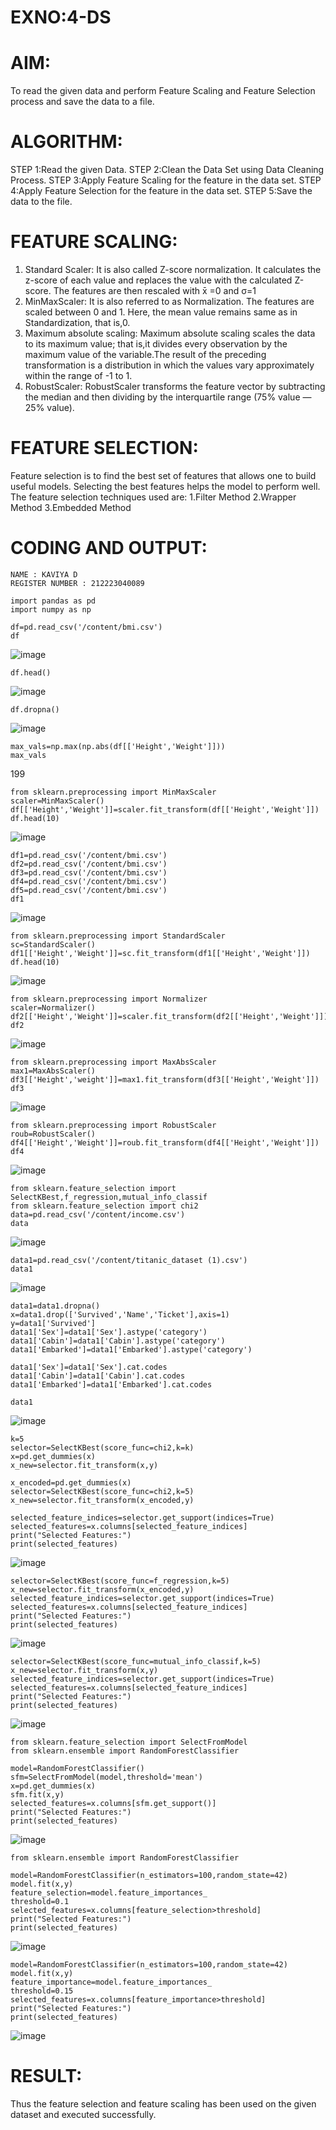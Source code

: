 # EXNO:4-DS
# AIM:
To read the given data and perform Feature Scaling and Feature Selection process and save the
data to a file.

# ALGORITHM:
STEP 1:Read the given Data.
STEP 2:Clean the Data Set using Data Cleaning Process.
STEP 3:Apply Feature Scaling for the feature in the data set.
STEP 4:Apply Feature Selection for the feature in the data set.
STEP 5:Save the data to the file.

# FEATURE SCALING:
1. Standard Scaler: It is also called Z-score normalization. It calculates the z-score of each value and replaces the value with the calculated Z-score. The features are then rescaled with x̄ =0 and σ=1
2. MinMaxScaler: It is also referred to as Normalization. The features are scaled between 0 and 1. Here, the mean value remains same as in Standardization, that is,0.
3. Maximum absolute scaling: Maximum absolute scaling scales the data to its maximum value; that is,it divides every observation by the maximum value of the variable.The result of the preceding transformation is a distribution in which the values vary approximately within the range of -1 to 1.
4. RobustScaler: RobustScaler transforms the feature vector by subtracting the median and then dividing by the interquartile range (75% value — 25% value).

# FEATURE SELECTION:
Feature selection is to find the best set of features that allows one to build useful models. Selecting the best features helps the model to perform well.
The feature selection techniques used are:
1.Filter Method
2.Wrapper Method
3.Embedded Method

# CODING AND OUTPUT:
```
NAME : KAVIYA D
REGISTER NUMBER : 212223040089
```

```
import pandas as pd
import numpy as np
```
```
df=pd.read_csv('/content/bmi.csv')
df
```

![image](https://github.com/user-attachments/assets/f385ef38-4813-4b79-9fc3-c70236d5bd9c)


```
df.head()
```

![image](https://github.com/user-attachments/assets/99288148-e80d-480d-978f-da76b6c7d352)


```
df.dropna()
```
![image](https://github.com/user-attachments/assets/d86047d4-9197-4580-bf99-3753c4a6b628)


```
max_vals=np.max(np.abs(df[['Height','Weight']]))
max_vals
```
199
```
from sklearn.preprocessing import MinMaxScaler
scaler=MinMaxScaler()
df[['Height','Weight']]=scaler.fit_transform(df[['Height','Weight']])
df.head(10)
```

![image](https://github.com/user-attachments/assets/2394f3d4-96c5-4d51-8891-503d23b984e4)


```
df1=pd.read_csv('/content/bmi.csv')
df2=pd.read_csv('/content/bmi.csv')
df3=pd.read_csv('/content/bmi.csv')
df4=pd.read_csv('/content/bmi.csv')
df5=pd.read_csv('/content/bmi.csv')
df1
```

![image](https://github.com/user-attachments/assets/3c88eba3-90b8-4c3f-9555-ccfc8ba760f9)


```
from sklearn.preprocessing import StandardScaler
sc=StandardScaler()
df1[['Height','Weight']]=sc.fit_transform(df1[['Height','Weight']])
df.head(10)
```
![image](https://github.com/user-attachments/assets/42bfe116-828f-4ceb-8be7-7c4e05e26753)


```
from sklearn.preprocessing import Normalizer
scaler=Normalizer()
df2[['Height','Weight']]=scaler.fit_transform(df2[['Height','Weight']])
df2
```

![image](https://github.com/user-attachments/assets/6c26ef3e-079c-488a-b4b1-534795292707)


```
from sklearn.preprocessing import MaxAbsScaler
max1=MaxAbsScaler()
df3[['Height','weight']]=max1.fit_transform(df3[['Height','Weight']])
df3
```
![image](https://github.com/user-attachments/assets/83a19fee-d10b-49bb-baa5-da421a2585c7)


```
from sklearn.preprocessing import RobustScaler
roub=RobustScaler()
df4[['Height','Weight']]=roub.fit_transform(df4[['Height','Weight']])
df4
```

![image](https://github.com/user-attachments/assets/d9384b58-812e-4b02-89d6-1c74e60eb92a)


```
from sklearn.feature_selection import SelectKBest,f_regression,mutual_info_classif
from sklearn.feature_selection import chi2
data=pd.read_csv('/content/income.csv')
data
```

![image](https://github.com/user-attachments/assets/a746855b-fabc-4c88-9abc-cfc759e64587)


```
data1=pd.read_csv('/content/titanic_dataset (1).csv')
data1
```

![image](https://github.com/user-attachments/assets/40be0a5f-d7fc-46d1-8ce8-4e37a8bab56b)




```
data1=data1.dropna()
x=data1.drop(['Survived','Name','Ticket'],axis=1)
y=data1['Survived']
data1['Sex']=data1['Sex'].astype('category')
data1['Cabin']=data1['Cabin'].astype('category')
data1['Embarked']=data1['Embarked'].astype('category')
```
```
data1['Sex']=data1['Sex'].cat.codes
data1['Cabin']=data1['Cabin'].cat.codes
data1['Embarked']=data1['Embarked'].cat.codes
```
```
data1
```

![image](https://github.com/user-attachments/assets/03996577-41bb-4412-b31f-14a9e9c31ae7)



```
k=5
selector=SelectKBest(score_func=chi2,k=k)
x=pd.get_dummies(x)
x_new=selector.fit_transform(x,y)
```
```
x_encoded=pd.get_dummies(x)
selector=SelectKBest(score_func=chi2,k=5)
x_new=selector.fit_transform(x_encoded,y)
```
```
selected_feature_indices=selector.get_support(indices=True)
selected_features=x.columns[selected_feature_indices]
print("Selected Features:")
print(selected_features)
```

![image](https://github.com/user-attachments/assets/d03e6b8e-25f9-4562-85b1-c32261ab1652)


```
selector=SelectKBest(score_func=f_regression,k=5)
x_new=selector.fit_transform(x_encoded,y)
selected_feature_indices=selector.get_support(indices=True)
selected_features=x.columns[selected_feature_indices]
print("Selected Features:")
print(selected_features)
```


![image](https://github.com/user-attachments/assets/42a89e33-d693-4945-b001-e472692a70ee)

```
selector=SelectKBest(score_func=mutual_info_classif,k=5)
x_new=selector.fit_transform(x,y)
selected_feature_indices=selector.get_support(indices=True)
selected_features=x.columns[selected_feature_indices]
print("Selected Features:")
print(selected_features)
```
![image](https://github.com/user-attachments/assets/a5ef2ad2-d54e-460f-956a-d95b9f9e1a7b)


```
from sklearn.feature_selection import SelectFromModel
from sklearn.ensemble import RandomForestClassifier
```
```
model=RandomForestClassifier()
sfm=SelectFromModel(model,threshold='mean')
x=pd.get_dummies(x)
sfm.fit(x,y)
selected_features=x.columns[sfm.get_support()]
print("Selected Features:")
print(selected_features)
```

![image](https://github.com/user-attachments/assets/d024fddb-3894-49c1-8a7b-c512d6f3a22a)


```
from sklearn.ensemble import RandomForestClassifier
```
```
model=RandomForestClassifier(n_estimators=100,random_state=42)
model.fit(x,y)
feature_selection=model.feature_importances_
threshold=0.1
selected_features=x.columns[feature_selection>threshold]
print("Selected Features:")
print(selected_features)
```

![image](https://github.com/user-attachments/assets/4c002a38-2b05-4764-bb85-e12acd17e8fc)


```
model=RandomForestClassifier(n_estimators=100,random_state=42)
model.fit(x,y)
feature_importance=model.feature_importances_
threshold=0.15
selected_features=x.columns[feature_importance>threshold]
print("Selected Features:")
print(selected_features)
```
![image](https://github.com/user-attachments/assets/115b5af5-5ec2-42b3-993f-e81e14e6b70d)




# RESULT:
Thus the feature selection and feature scaling has been used on the given dataset and executed successfully.

